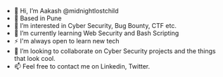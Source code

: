 - 👋 Hi, I’m Aakash @midnightlostchild
- 🧳 Based in Pune
- 👀 I’m interested in Cyber Security, Bug Bounty, CTF etc.
- 🌱 I’m currently learning Web Security and Bash Scripting
- ⚡️ I'm always open to learn new tech
- 💞️ I’m looking to collaborate on Cyber Security projects and the things that look cool.
- 📫 Feel free to contact me on Linkedin, Twitter.

<!---
midnightlostchild/midnightlostchild is a ✨ special ✨ repository because its `README.md` (this file) appears on your GitHub profile.
You can click the Preview link to take a look at your changes.
--->
